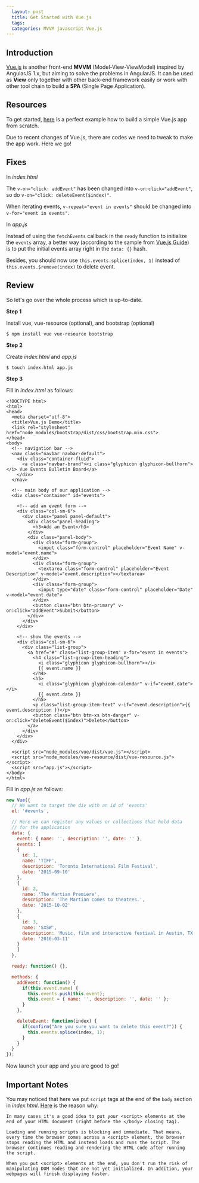 ```yaml
---
  layout: post
  title: Get Started with Vue.js
  tags: 
  categories: MVVM javascript Vue.js
---
```


## Introduction

[Vue.js](https://vuejs.org/) is another front-end **MVVM** (Model-View-ViewModel) inspired by AngularJS 1.x, but aiming to solve the problems in AngularJS. <!--excerpt-->It can be used as **View** only together with other back-end framework easily or work with other tool chain to build a **SPA** (Single Page Application).

## Resources

To get started, [here](https://scotch.io/tutorials/build-an-app-with-vue-js-a-lightweight-alternative-to-angularjs) is a perfect example how to build a simple Vue.js app from scratch.

Due to recent changes of Vue.js, there are codes we need to tweak to make the app work. Here we go!

## Fixes

In *index.html*

The `v-on="click: addEvent"` has been changed into `v-on:click="addEvent"`, so do `v-on="click: deleteEvent($index)"`.

When iterating events, `v-repeat="event in events"` should be changed into `v-for="event in events"`.

In *app.js*

Instead of using the `fetchEvents` callback in the `ready` function to initialize the `events` array, a better way (according to the sample from [Vue.js Guide](https://vuejs.org/guide/index.html)) is to put the initial events array right in the `data: {}` hash.

Besides, you should now use `this.events.splice(index, 1)` instead of `this.events.$remove(index)` to delete event.

## Review

So let's go over the whole process which is up-to-date.

**Step 1**

Install vue, vue-resource (optional), and bootstrap (optional)

```
$ npm install vue vue-resource bootstrap
```

**Step 2**

Create *index.html* and *app.js*

```
$ touch index.html app.js
```

**Step 3**

Fill in *index.html* as follows:

```
<!DOCTYPE html>
<html>
<head>
  <meta charset="utf-8">
  <title>Vue.js Demo</title>
  <link rel="stylesheet" href="node_modules/bootstrap/dist/css/bootstrap.min.css">
</head>
<body>
  <!-- navigation bar -->
  <nav class="navbar navbar-default">
    <div class="container-fluid">
      <a class="navbar-brand"><i class="glyphicon glyphicon-bullhorn"></i> Vue Events Bulletin Board</a>
    </div>
  </nav>

  <!-- main body of our application -->
  <div class="container" id="events">

    <!-- add an event form -->
    <div class="col-sm-6">
      <div class="panel panel-default">
        <div class="panel-heading">
          <h3>Add an Event</h3>
        </div>
        <div class="panel-body">
          <div class="form-group">
            <input class="form-control" placeholder="Event Name" v-model="event.name">
          </div>
          <div class="form-group">
            <textarea class="form-control" placeholder="Event Description" v-model="event.description"></textarea>
          </div>
          <div class="form-group">
            <input type="date" class="form-control" placeholder="Date" v-model="event.date">
          </div>
          <button class="btn btn-primary" v-on:click="addEvent">Submit</button>
        </div>
      </div>
    </div>

    <!-- show the events -->
    <div class="col-sm-6">
      <div class="list-group">
        <a href="#" class="list-group-item" v-for="event in events">
          <h4 class="list-group-item-heading">
            <i class="glyphicon glyphicon-bullhorn"></i> 
            {{ event.name }}
          </h4>
          <h5>
            <i class="glyphicon glyphicon-calendar" v-if="event.date"></i> 
            {{ event.date }}
          </h5>
          <p class="list-group-item-text" v-if="event.description">{{ event.description }}</p>
          <button class="btn btn-xs btn-danger" v-on:click="deleteEvent($index)">Delete</button>
        </a>
      </div>
    </div>
  </div>

  <script src="node_modules/vue/dist/vue.js"></script>
  <script src="node_modules/vue-resource/dist/vue-resource.js"></script>
  <script src="app.js"></script>
</body>
</html>
```

Fill in *app.js* as follows:

```javascript
new Vue({
  // We want to target the div with an id of 'events'
  el: '#events',

  // Here we can register any values or collections that hold data
  // for the application
  data: {
    event: { name: '', description: '', date: '' },
    events: [
    {
      id: 1,
      name: 'TIFF',
      description: 'Toronto International Film Festival',
      date: '2015-09-10'
    },
    {
      id: 2,
      name: 'The Martian Premiere',
      description: 'The Martian comes to theatres.',
      date: '2015-10-02'
    },
    {
      id: 3,
      name: 'SXSW',
      description: 'Music, film and interactive festival in Austin, TX.',
      date: '2016-03-11'
    }
    ]
  },

  ready: function() {},

  methods: {
    addEvent: function() {
      if(this.event.name) {
        this.events.push(this.event);
        this.event = { name: '', description: '', date: '' };
      }
    },

    deleteEvent: function(index) {
      if(confirm("Are you sure you want to delete this event?")) {
        this.events.splice(index, 1);        
      }
    }
  }
});
```

Now launch your app and you are good to go!

## Important Notes

You may noticed that here we put `script` tags at the end of the `body` section in *index.html*. [Here](https://developer.mozilla.org/en-US/Learn/HTML/Howto/Use_JavaScript_within_a_webpage) is the reason why:


```
In many cases it's a good idea to put your <script> elements at the end of your HTML document (right before the </body> closing tag).

Loading and running scripts is blocking and immediate. That means, every time the browser comes across a <script> element, the browser stops reading the HTML and instead loads and runs the script. The browser continues reading and rendering the HTML code after running the script.

When you put <script> elements at the end, you don't run the risk of manipulating DOM nodes that are not yet initialized. In addition, your webpages will finish displaying faster.
```
